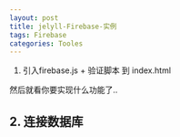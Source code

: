 ```yaml
---
layout: post
title: jelyll-Firebase-实例
tags: Firebase
categories: Tooles
---
```



1.  引入firebase.js + 验证脚本  到 index.html



然后就看你要实现什么功能了..


## 2. 连接数据库